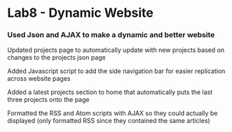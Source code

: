 # Lab8 - Dynamic Website

### Used Json and AJAX to make a dynamic and better website

Updated projects page to automatically update with new projects based on changes to the projects json page

Added Javascript script to add the side navigation bar for easier replication across website pages

Added a latest projects section to home that automatically puts the last three projects onto the page

Formatted the RSS and Atom scripts with AJAX so they could actually be displayed (only formatted RSS since they contained the same articles)
